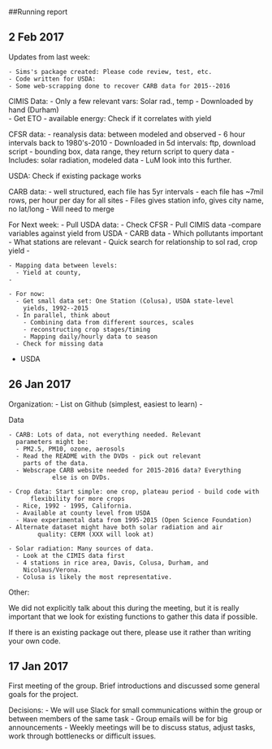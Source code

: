 ##Running report

2 Feb 2017
------

Updates from last week:

	- Sims's package created: Please code review, test, etc.
	- Code written for USDA: 
	- Some web-scrapping done to recover CARB data for 2015--2016
	
CIMIS Data:
	- Only a few relevant vars: Solar rad., temp
	- Downloaded by hand (Durham)  
	- Get ETO - available energy: Check if it correlates with yield
	
CFSR data:
	- reanalysis data: between modeled and observed
	- 6 hour intervals back to 1980's-2010
	- Downloaded in 5d intervals: ftp, download script - bounding box,
      data range, they return script to query data
	- Includes: solar radiation, modeled data
	- LuM look into this further.
	
USDA: Check if existing package works

CARB data:
	- well structured, each file has 5yr intervals
	- each file has ~7mil rows, per hour per day for all sites
	- Files gives station info, gives city name, no lat/long
	- Will need to merge 
	
For Next week:
	- Pull USDA data:
	- Check CFSR
	- Pull CIMIS data
	  -compare variables against yield from USDA
	- CARB data
	  - Which pollutants important
	  - What stations are relevant
	  - Quick search for relationship to sol rad, crop yield
		- 
		
	- Mapping data between levels: 
	  - Yield at county, 
	- 
	
	- For now:
	  - Get small data set: One Station (Colusa), USDA state-level
        yields, 1992--2015
	  - In parallel, think about
		- Combining data from different sources, scales
		- reconstructing crop stages/timing
		- Mapping daily/hourly data to season
	  - Check for missing data
	  
- USDA 
	


26 Jan 2017
------

Organization:
	- List on Github (simplest, easiest to learn)
	-

Data
	
	- CARB: Lots of data, not everything needed. Relevant
	  parameters might be:
	  - PM2.5, PM10, ozone, aerosols
	  - Read the README with the DVDs - pick out relevant
		parts of the data.
	  - Webscrape CARB website needed for 2015-2016 data? Everything
				else is on DVDs. 

	- Crop data: Start simple: one crop, plateau period - build code with
		  flexibility for more crops
	  - Rice, 1992 - 1995, California.
	  - Available at county level from USDA
	  - Have experimental data from 1995-2015 (Open Science Foundation)				  
	- Alternate dataset might have both solar radiation and air
            quality: CERM (XXX will look at)
			
   	- Solar radiation: Many sources of data. 
	  - Look at the CIMIS data first 
	  - 4 stations in rice area, Davis, Colusa, Durham, and
		Nicolaus/Verona. 
	  - Colusa is likely the most representative.
	  
Other:

We did not explicitly talk about this during the meeting, but it is
really important that we look for existing functions to gather this
data if possible.

If there is an existing package out there, please use it rather than
writing your own code.

		

17 Jan 2017
------

First meeting of the group. Brief introductions and discussed some
general goals for the project.

Decisions:
	- We will use Slack for small communications within the group or
      between members of the same task
	- Group emails will be for big announcements
	- Weekly meetings will be to discuss status, adjust tasks, work
      through bottlenecks or difficult issues.

